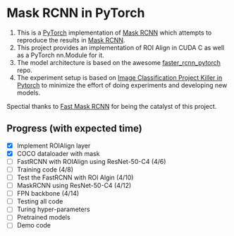 # Mask RCNN in PyTorch
1. This is a [PyTorch](https://github.com/pytorch/pytorch) implementation of [Mask RCNN](https://arxiv.org/abs/1703.06870) which attempts to reproduce the results in [Mask RCNN](https://arxiv.org/abs/1703.06870).
2. This project provides an implementation of ROI Align in CUDA C as well as a PyTorch nn.Module for it.
3. The model architecture is based on the awesome [faster_rcnn_pytorch](https://github.com/longcw/faster_rcnn_pytorch) repo.
4. The experiment setup is based on [Image Classification Project Killer in Pytorch](https://github.com/felixgwu/img_classification_pk_pytorch) to minimize the effort of doing experiments and developing new models.

Spectial thanks to [Fast Mask RCNN](https://github.com/CharlesShang/FastMaskRCNN) for being the catalyst of this project.

## Progress (with expected time)
- [x] Implement ROIAlign layer
- [x] COCO dataloader with mask
- [ ] FastRCNN with ROIAlign using ResNet-50-C4 (4/6)
- [ ] Training code (4/8)
- [ ] Test the FastRCNN with ROI Algin (4/10)
- [ ] MaskRCNN using ResNet-50-C4 (4/12)
- [ ] FPN backbone (4/14)
- [ ] Testing all code
- [ ] Turing hyper-parameters
- [ ] Pretrained models
- [ ] Demo code
